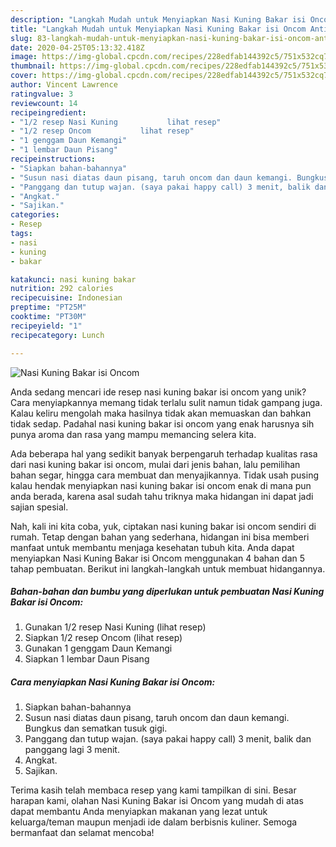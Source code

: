 ```yaml
---
description: "Langkah Mudah untuk Menyiapkan Nasi Kuning Bakar isi Oncom Anti Gagal"
title: "Langkah Mudah untuk Menyiapkan Nasi Kuning Bakar isi Oncom Anti Gagal"
slug: 83-langkah-mudah-untuk-menyiapkan-nasi-kuning-bakar-isi-oncom-anti-gagal
date: 2020-04-25T05:13:32.418Z
image: https://img-global.cpcdn.com/recipes/228edfab144392c5/751x532cq70/nasi-kuning-bakar-isi-oncom-foto-resep-utama.jpg
thumbnail: https://img-global.cpcdn.com/recipes/228edfab144392c5/751x532cq70/nasi-kuning-bakar-isi-oncom-foto-resep-utama.jpg
cover: https://img-global.cpcdn.com/recipes/228edfab144392c5/751x532cq70/nasi-kuning-bakar-isi-oncom-foto-resep-utama.jpg
author: Vincent Lawrence
ratingvalue: 3
reviewcount: 14
recipeingredient:
- "1/2 resep Nasi Kuning           lihat resep"
- "1/2 resep Oncom           lihat resep"
- "1 genggam Daun Kemangi"
- "1 lembar Daun Pisang"
recipeinstructions:
- "Siapkan bahan-bahannya"
- "Susun nasi diatas daun pisang, taruh oncom dan daun kemangi. Bungkus dan sematkan tusuk gigi."
- "Panggang dan tutup wajan. (saya pakai happy call) 3 menit, balik dan panggang lagi 3 menit."
- "Angkat."
- "Sajikan."
categories:
- Resep
tags:
- nasi
- kuning
- bakar

katakunci: nasi kuning bakar 
nutrition: 292 calories
recipecuisine: Indonesian
preptime: "PT25M"
cooktime: "PT30M"
recipeyield: "1"
recipecategory: Lunch

---
```



![Nasi Kuning Bakar isi Oncom](https://img-global.cpcdn.com/recipes/228edfab144392c5/751x532cq70/nasi-kuning-bakar-isi-oncom-foto-resep-utama.jpg)

Anda sedang mencari ide resep nasi kuning bakar isi oncom yang unik? Cara menyiapkannya memang tidak terlalu sulit namun tidak gampang juga. Kalau keliru mengolah maka hasilnya tidak akan memuaskan dan bahkan tidak sedap. Padahal nasi kuning bakar isi oncom yang enak harusnya sih punya aroma dan rasa yang mampu memancing selera kita.

Ada beberapa hal yang sedikit banyak berpengaruh terhadap kualitas rasa dari nasi kuning bakar isi oncom, mulai dari jenis bahan, lalu pemilihan bahan segar, hingga cara membuat dan menyajikannya. Tidak usah pusing kalau hendak menyiapkan nasi kuning bakar isi oncom enak di mana pun anda berada, karena asal sudah tahu triknya maka hidangan ini dapat jadi sajian spesial.




Nah, kali ini kita coba, yuk, ciptakan nasi kuning bakar isi oncom sendiri di rumah. Tetap dengan bahan yang sederhana, hidangan ini bisa memberi manfaat untuk membantu menjaga kesehatan tubuh kita. Anda dapat menyiapkan Nasi Kuning Bakar isi Oncom menggunakan 4 bahan dan 5 tahap pembuatan. Berikut ini langkah-langkah untuk membuat hidangannya.

<!--inarticleads1-->

##### Bahan-bahan dan bumbu yang diperlukan untuk pembuatan Nasi Kuning Bakar isi Oncom:

1. Gunakan 1/2 resep Nasi Kuning           (lihat resep)
1. Siapkan 1/2 resep Oncom           (lihat resep)
1. Gunakan 1 genggam Daun Kemangi
1. Siapkan 1 lembar Daun Pisang




<!--inarticleads2-->

##### Cara menyiapkan Nasi Kuning Bakar isi Oncom:

1. Siapkan bahan-bahannya
1. Susun nasi diatas daun pisang, taruh oncom dan daun kemangi. Bungkus dan sematkan tusuk gigi.
1. Panggang dan tutup wajan. (saya pakai happy call) 3 menit, balik dan panggang lagi 3 menit.
1. Angkat.
1. Sajikan.




Terima kasih telah membaca resep yang kami tampilkan di sini. Besar harapan kami, olahan Nasi Kuning Bakar isi Oncom yang mudah di atas dapat membantu Anda menyiapkan makanan yang lezat untuk keluarga/teman maupun menjadi ide dalam berbisnis kuliner. Semoga bermanfaat dan selamat mencoba!
